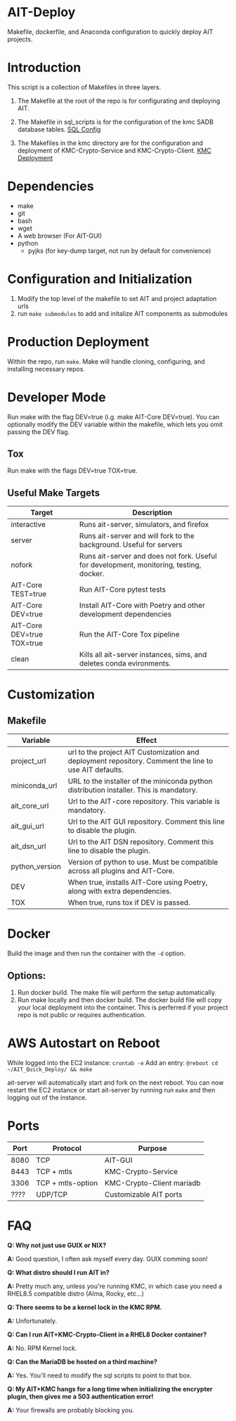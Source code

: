 # AIT-Deploy

Makefile, dockerfile, and Anaconda configuration to quickly deploy AIT projects.

# Introduction
This script is a collection of Makefiles in three layers. 
1. The Makefile at the root of the repo is for configurating and deploying AIT.
2. The Makefile in sql_scripts is for the configuration of the kmc SADB database tables.
[SQL Config](sql_scripts/README.md)

3. The Makefiles in the kmc directory are for the configuration and deployment of KMC-Crypto-Service and KMC-Crypto-Client.
[KMC Deployment](kmc/README.md)

# Dependencies

- make
- git
- bash
- wget
- A web browser (For AIT-GUI)
- python
  + pyjks (for key-dump target, not run by default for convenience)
    
# Configuration and Initialization 

1. Modify the top level of the makefile to set AIT and project adaptation urls
2. run `make submodules` to add and initalize AIT components as submodules

# Production Deployment

Within the repo, run `make`.
Make will handle cloning, configuring, and installing necessary repos.

# Developer Mode
Run make with the flag DEV=true (i.g. make AIT-Core DEV=true).
You can optionally modify the DEV variable within the makefile, which lets you omit passing the DEV flag.

## Tox
Run make with the flags DEV=true TOX=true.

## Useful Make Targets

| Target | Description |
| --- | --- |
| interactive | Runs ait-server, simulators, and firefox
|server| Runs ait-server and will fork to the background. Useful for servers|
|nofork| Runs ait-server and does not fork. Useful for development, monitoring, testing, docker.|
|AIT-Core TEST=true| Run AIT-Core pytest tests|
|AIT-Core DEV=true| Install AIT-Core with Poetry and other development dependencies|
|AIT-Core DEV=true TOX=true | Run the AIT-Core Tox pipeline | 
|clean| Kills all ait-server instances, sims, and deletes conda evironments.|

# Customization

## Makefile 

| Variable | Effect |
| --- | --- |
|project_url | url to the project AIT Customization and deployment repository. Comment the line to use AIT defaults.| 
|miniconda_url | URL to the installer of the miniconda python distribution installer. This is mandatory. |
|ait_core_url | Url to the AIT-core repository. This variable is mandatory.|
|ait_gui_url | Url to the AIT GUI repository. Comment this line to disable the plugin. |
|ait_dsn_url | Url to the AIT DSN repository. Comment this line to disable the plugin. |
|python_version| Version of python to use. Must be compatible across all plugins and AIT-Core. |
| DEV | When true, installs AIT-Core using Poetry, along with extra dependencies. |
| TOX | When true, runs tox if DEV is passed. | 

# Docker

Build the image and then run the container with the `-d` option.

## Options:

1. Run docker build. The make file will perform the setup automatically.
2. Run make locally and then docker build. The docker build file will copy your local deployment into the container. This is perferred if your project repo is not public or requires authentication.

# AWS Autostart on Reboot

While logged into the EC2 instance:
`crontab -e`
Add an entry: `@reboot cd ~/AIT_Quick_Deploy/ && make`

ait-server will automatically start and fork on the next reboot.
You can now restart the EC2 instance or start ait-server by running run `make` and then logging out of the instance.

# Ports
| Port | Protocol | Purpose |
| --- | --- | --- |
| 8080 | TCP | AIT-GUI |
| 8443 | TCP + mtls | KMC-Crypto-Service |
| 3306 | TCP + mtls-option | KMC-Crypto-Client mariadb | 
| ???? | UDP/TCP | Customizable AIT ports |

# FAQ 

**Q: Why not just use GUIX or NIX?**

**A:** Good question, I often ask myself every day. GUIX comming soon!

**Q: What distro should I run AIT in?**

**A:** Pretty much any, unless you're running KMC, in which case you need a RHEL8.5 compatible distro (Alma, Rocky, etc...)

**Q: There seems to be a kernel lock in the KMC RPM.**

**A:** Unfortunately. 

**Q: Can I run AIT+KMC-Crypto-Client in a RHEL8 Docker container?**

**A:** No. RPM Kernel lock.

**Q: Can the MariaDB be hosted on a third machine?**

**A:** Yes. You'll need to modify the sql scripts to point to that box.

**Q: My AIT+KMC hangs for a long time when initializing the encrypter plugin, then gives me a 503 authentication error!**

**A:** Your firewalls are probably blocking you.
